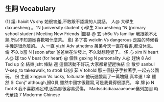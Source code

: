 ## 生詞 Vocabulary
(1] 議:              haixit             Vs shy
她很害羞,不敢跟不認識的人說話。
人@   大學生          daxuesheng 。“N [university student
小學生         Xioxuesheng “N [primary school student
Meeting New Friends |圖嬰
@ 玄         sh6u        Vs familiar
我跟她不太熟,所以不知道她喜歡喝什麼茶。
愈) 多了答       weixiin      Vs dangerous
走路的時候看手機是很危險的。
人 一直       yizhi       Adv athetims
弟弟今天一直在看書,都沒休息。
倫 不久       b當        N [soon after
爸爸坐在沙發上, 不久就想睡覺了。
侈 心         xim         N heart
人@ 球         tao         V beat (for heart)
@  個性       gexing       N personality
人@ 趕快       8 Ad Ted up
全 結束       jsht       條點 還
這個活動不好玩,大家都希望趕快結
全  散步       sanbul      V-sep_to takeawalk, to stroll
13刻i         茹          V tohold
那三個孩子手拉著手,一起去公園玩。
份 主運       xingyun     Vs lucky, foitunate
他玩遊戲贏了一萬塊錢,真幸運 !
傘 雖然       Si      Conj” although,歸G員
雖然中國字很難寫,可是我覺得很漂亮。
傘 牌         jo         N  foot
8          我不喜歡踢足球,因為腳很容易受傷。
Madssdsdiaaaaaeaeae襄列加圖
時代華語             7
Modermn Chinese
